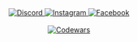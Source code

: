 <div align="center">  
  <a href="https://discord.com/users/624934495581372426">
    <img src="https://img.shields.io/badge/-Discord-7289da?style=for-the-badge&logo=Discord&logoColor=white" alt="Discord" />
  <a>
  <a href="https://instagram.com/_ryuuwiz">
    <img src="https://img.shields.io/badge/-Instagram-e4405f?style=for-the-badge&logo=instagram&logoColor=white" alt="Instagram" />
  </a>
  <a href="https://facebook.com/ryuuwiz">
    <img src="https://img.shields.io/badge/-Facebook-1877f2?style=for-the-badge&logo=facebook&logoColor=white" alt="Facebook" />
  </a>
  <br /> <br />
  <a href="https://www.codewars.com/users/ryuuwiz">
    <img src="https://www.codewars.com/users/ryuuwiz/badges/large" alt="Codewars" />
  </a>
<!-- Stats -->
		
</div>
